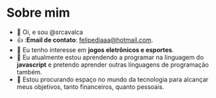 # Sobre mim
- 👋 Oi, e sou @srcavalca
- 👍 :**Email de contato**: felipediaaa@hotmail.com.
- 👀 Eu tenho interesse em **jogos eletrônicos e esportes**.
- 🌱 Eu atualmente estou aprendendo a programar na linguagem do **javascript** e pretendo aprender outras linguagens de programação também.
- 💞️ Estou procurando espaço no mundo da tecnologia para alcançar meus objetivos, tanto financeiros, quanto pessoais.
